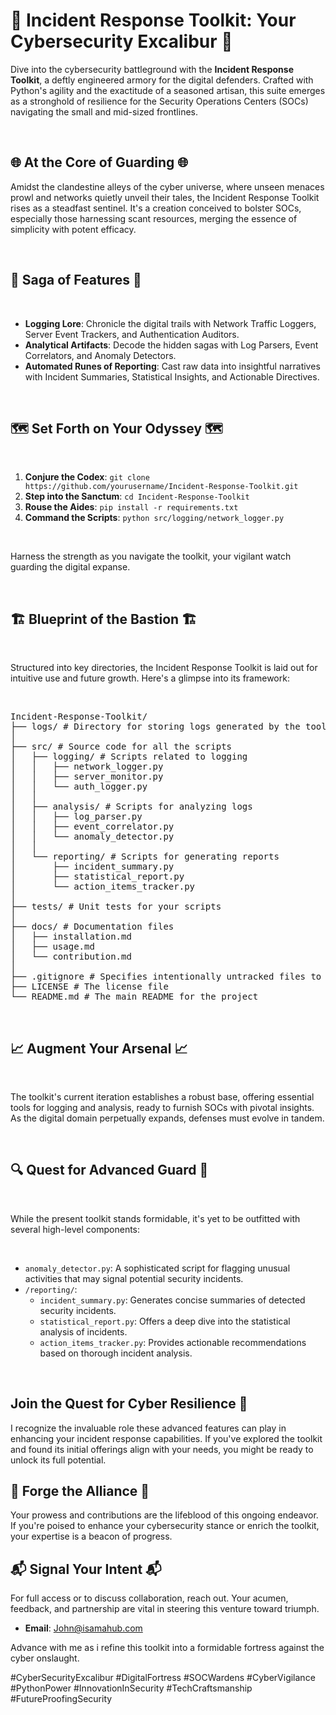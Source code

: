 # 🚨 Incident Response Toolkit: Your Cybersecurity Excalibur 🚨

Dive into the cybersecurity battleground with the **Incident Response Toolkit**, a deftly engineered armory for the digital defenders. Crafted with Python's agility and the exactitude of a seasoned artisan, this suite emerges as a stronghold of resilience for the Security Operations Centers (SOCs) navigating the small and mid-sized frontlines.

<br>

## 🌐 At the Core of Guarding 🌐
Amidst the clandestine alleys of the cyber universe, where unseen menaces prowl and networks quietly unveil their tales, the Incident Response Toolkit rises as a steadfast sentinel. It's a creation conceived to bolster SOCs, especially those harnessing scant resources, merging the essence of simplicity with potent efficacy.

<br>

## 📜 Saga of Features 📜

<br>

- **Logging Lore**: Chronicle the digital trails with Network Traffic Loggers, Server Event Trackers, and Authentication Auditors.
- **Analytical Artifacts**: Decode the hidden sagas with Log Parsers, Event Correlators, and Anomaly Detectors.
- **Automated Runes of Reporting**: Cast raw data into insightful narratives with Incident Summaries, Statistical Insights, and Actionable Directives.

<br>

## 🗺️ Set Forth on Your Odyssey 🗺️

<br>

1. **Conjure the Codex**: `git clone https://github.com/yourusername/Incident-Response-Toolkit.git`
2. **Step into the Sanctum**: `cd Incident-Response-Toolkit`
3. **Rouse the Aides**: `pip install -r requirements.txt`
4. **Command the Scripts**: `python src/logging/network_logger.py`

<br>

Harness the strength as you navigate the toolkit, your vigilant watch guarding the digital expanse.

<br>

## 🏗️ Blueprint of the Bastion 🏗️

<br>

Structured into key directories, the Incident Response Toolkit is laid out for intuitive use and future growth. Here's a glimpse into its framework:

<br>

<pre>
Incident-Response-Toolkit/
├── logs/ # Directory for storing logs generated by the toolkit
│
├── src/ # Source code for all the scripts
│   ├── logging/ # Scripts related to logging
│   │   ├── network_logger.py
│   │   ├── server_monitor.py
│   │   └── auth_logger.py
│   │
│   ├── analysis/ # Scripts for analyzing logs
│   │   ├── log_parser.py
│   │   ├── event_correlator.py
│   │   └── anomaly_detector.py
│   │
│   └── reporting/ # Scripts for generating reports
│       ├── incident_summary.py
│       ├── statistical_report.py
│       └── action_items_tracker.py
│
├── tests/ # Unit tests for your scripts
│
├── docs/ # Documentation files
│   ├── installation.md
│   ├── usage.md
│   └── contribution.md
│
├── .gitignore # Specifies intentionally untracked files to ignore
├── LICENSE # The license file
└── README.md # The main README for the project
</pre>

<br>

## 📈 Augment Your Arsenal 📈

<br>

The toolkit's current iteration establishes a robust base, offering essential tools for logging and analysis, ready to furnish SOCs with pivotal insights. As the digital domain perpetually expands, defenses must evolve in tandem.

<br>

## 🔍 Quest for Advanced Guard 🚀

<br>

While the present toolkit stands formidable, it's yet to be outfitted with several high-level components:

<br>

- `anomaly_detector.py`: A sophisticated script for flagging unusual activities that may signal potential security incidents.
- `/reporting/`:
  - `incident_summary.py`: Generates concise summaries of detected security incidents.
  - `statistical_report.py`: Offers a deep dive into the statistical analysis of incidents.
  - `action_items_tracker.py`: Provides actionable recommendations based on thorough incident analysis.

<br>

## Join the Quest for Cyber Resilience 🚀


I recognize the invaluable role these advanced features can play in enhancing your incident response capabilities. If you've explored the toolkit and found its initial offerings align with your needs, you might be ready to unlock its full potential.


## 🔗 Forge the Alliance 🔗


Your prowess and contributions are the lifeblood of this ongoing endeavor. If you're poised to enhance your cybersecurity stance or enrich the toolkit, your expertise is a beacon of progress.


## 📬 Signal Your Intent 📬


For full access or to discuss collaboration, reach out. Your acumen, feedback, and partnership are vital in steering this venture toward triumph.


- **Email**: [John@isamahub.com](mailto:John@isamahub.com)


Advance with me as i refine this toolkit into a formidable fortress against the cyber onslaught.


#CyberSecurityExcalibur #DigitalFortress #SOCWardens #CyberVigilance #PythonPower #InnovationInSecurity #TechCraftsmanship #FutureProofingSecurity
